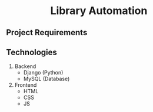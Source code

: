<h1 align = "center"> Library Automation</h1>

## Project Requirements

## Technologies
1. Backend
   - Django (Python)
   - MySQL (Database)
2. Frontend
   - HTML
   - CSS
   - JS
